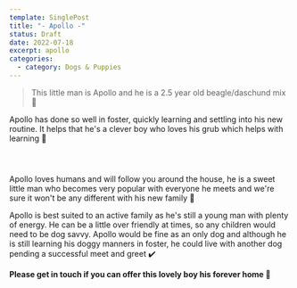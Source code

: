 ```yaml
---
template: SinglePost
title: "- Apollo -"
status: Draft
date: 2022-07-18
excerpt: apollo
categories:
  - category: Dogs & Puppies
---
```

> This little man is Apollo and he is a 2.5 year old beagle/daschund mix 🐶

Apollo has done so well in foster, quickly learning and settling into his new routine. It helps that he's a clever boy who loves his grub which helps with learning 🍪

![]()

![]()

![]()

Apollo loves humans and will follow you around the house, he is a sweet little man who becomes very popular with everyone he meets and we're sure it won't be any different with his new family 💙



Apollo is best suited to an active family as he's still a young man with plenty of energy. He can be a little over friendly at times, so any children would need to be dog savvy. Apollo would be fine as an only dog and although he is still learning his doggy manners in foster, he could live with another dog pending a successful meet and greet ✔️  



**Please get in touch if you can offer this lovely boy his forever home 🏡**